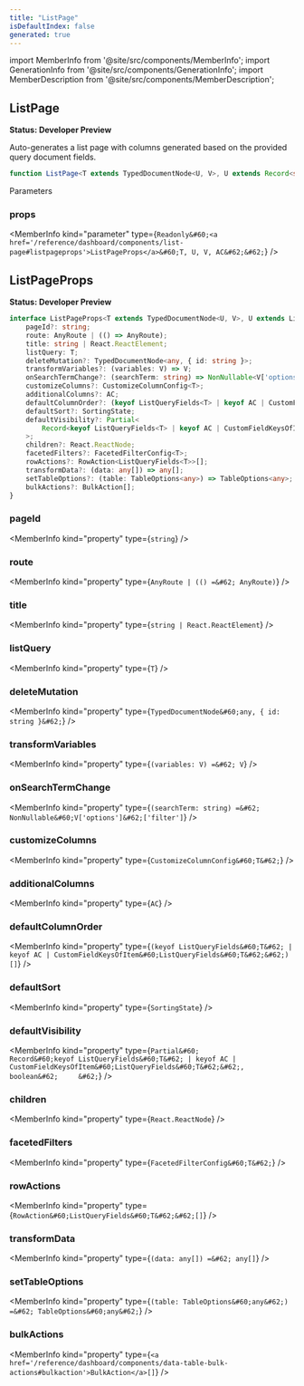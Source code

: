 ```yaml
---
title: "ListPage"
isDefaultIndex: false
generated: true
---
```

<!-- This file was generated from the Vendure source. Do not modify. Instead, re-run the "docs:build" script -->
import MemberInfo from '@site/src/components/MemberInfo';
import GenerationInfo from '@site/src/components/GenerationInfo';
import MemberDescription from '@site/src/components/MemberDescription';


## ListPage

<GenerationInfo sourceFile="packages/dashboard/src/lib/framework/page/list-page.tsx" sourceLine="69" packageName="@vendure/dashboard" since="3.3.0" />

**Status: Developer Preview**

Auto-generates a list page with columns generated based on the provided query document fields.

```ts title="Signature"
function ListPage<T extends TypedDocumentNode<U, V>, U extends Record<string, any> = any, V extends ListQueryOptionsShape = ListQueryOptionsShape, AC extends AdditionalColumns<T> = AdditionalColumns<T>>(props: Readonly<ListPageProps<T, U, V, AC>>): void
```
Parameters

### props

<MemberInfo kind="parameter" type={`Readonly&#60;<a href='/reference/dashboard/components/list-page#listpageprops'>ListPageProps</a>&#60;T, U, V, AC&#62;&#62;`} />



## ListPageProps

<GenerationInfo sourceFile="packages/dashboard/src/lib/framework/page/list-page.tsx" sourceLine="30" packageName="@vendure/dashboard" since="3.3.0" />

**Status: Developer Preview**

```ts title="Signature"
interface ListPageProps<T extends TypedDocumentNode<U, V>, U extends ListQueryShape, V extends ListQueryOptionsShape, AC extends AdditionalColumns<T>> {
    pageId?: string;
    route: AnyRoute | (() => AnyRoute);
    title: string | React.ReactElement;
    listQuery: T;
    deleteMutation?: TypedDocumentNode<any, { id: string }>;
    transformVariables?: (variables: V) => V;
    onSearchTermChange?: (searchTerm: string) => NonNullable<V['options']>['filter'];
    customizeColumns?: CustomizeColumnConfig<T>;
    additionalColumns?: AC;
    defaultColumnOrder?: (keyof ListQueryFields<T> | keyof AC | CustomFieldKeysOfItem<ListQueryFields<T>>)[];
    defaultSort?: SortingState;
    defaultVisibility?: Partial<
        Record<keyof ListQueryFields<T> | keyof AC | CustomFieldKeysOfItem<ListQueryFields<T>>, boolean>
    >;
    children?: React.ReactNode;
    facetedFilters?: FacetedFilterConfig<T>;
    rowActions?: RowAction<ListQueryFields<T>>[];
    transformData?: (data: any[]) => any[];
    setTableOptions?: (table: TableOptions<any>) => TableOptions<any>;
    bulkActions?: BulkAction[];
}
```

<div className="members-wrapper">

### pageId

<MemberInfo kind="property" type={`string`}   />


### route

<MemberInfo kind="property" type={`AnyRoute | (() =&#62; AnyRoute)`}   />


### title

<MemberInfo kind="property" type={`string | React.ReactElement`}   />


### listQuery

<MemberInfo kind="property" type={`T`}   />


### deleteMutation

<MemberInfo kind="property" type={`TypedDocumentNode&#60;any, { id: string }&#62;`}   />


### transformVariables

<MemberInfo kind="property" type={`(variables: V) =&#62; V`}   />


### onSearchTermChange

<MemberInfo kind="property" type={`(searchTerm: string) =&#62; NonNullable&#60;V['options']&#62;['filter']`}   />


### customizeColumns

<MemberInfo kind="property" type={`CustomizeColumnConfig&#60;T&#62;`}   />


### additionalColumns

<MemberInfo kind="property" type={`AC`}   />


### defaultColumnOrder

<MemberInfo kind="property" type={`(keyof ListQueryFields&#60;T&#62; | keyof AC | CustomFieldKeysOfItem&#60;ListQueryFields&#60;T&#62;&#62;)[]`}   />


### defaultSort

<MemberInfo kind="property" type={`SortingState`}   />


### defaultVisibility

<MemberInfo kind="property" type={`Partial&#60;         Record&#60;keyof ListQueryFields&#60;T&#62; | keyof AC | CustomFieldKeysOfItem&#60;ListQueryFields&#60;T&#62;&#62;, boolean&#62;     &#62;`}   />


### children

<MemberInfo kind="property" type={`React.ReactNode`}   />


### facetedFilters

<MemberInfo kind="property" type={`FacetedFilterConfig&#60;T&#62;`}   />


### rowActions

<MemberInfo kind="property" type={`RowAction&#60;ListQueryFields&#60;T&#62;&#62;[]`}   />


### transformData

<MemberInfo kind="property" type={`(data: any[]) =&#62; any[]`}   />


### setTableOptions

<MemberInfo kind="property" type={`(table: TableOptions&#60;any&#62;) =&#62; TableOptions&#60;any&#62;`}   />


### bulkActions

<MemberInfo kind="property" type={`<a href='/reference/dashboard/components/data-table-bulk-actions#bulkaction'>BulkAction</a>[]`}   />




</div>
